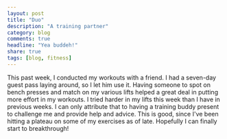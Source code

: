 ```yaml
---
layout: post
title: "Duo"
description: "A training partner"
category: blog
comments: true
headline: "Yea buddeh!"
share: true
tags: [blog, fitness]
---
```

This past week, I conducted my workouts with a friend.  I had a seven-day guest pass laying around, so I let him use it.  Having someone to spot on bench presses and match on my various lifts helped a great deal in putting more effort in my workouts.  I tried harder in my lifts this week than I have in previous weeks.  I can only attribute that to having a training buddy present to challenge me and provide help and advice.  This is good, since I've been hitting a plateau on some of my exercises as of late.  Hopefully I can finally start to breakthrough!
